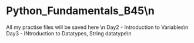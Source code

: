 # Python_Fundamentals_B45\n
All my practise files will be saved here \n
Day2 - Introduction to Variables\n
Day3 - INtroduction to Datatypes, String datatype\n
